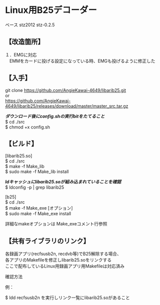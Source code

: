 # Linux用B25デコーダー  

ベース stz2012 stz-0.2.5  

## 【改造箇所】  

１．EMGに対応  
　EMMをカードに投げる設定になっている時、EMGも投げるように修正した

## 【入手】  

git clone https://github.com/AngieKawai-4649/libarib25.git  
or  
https://github.com/AngieKawai-4649/libarib25/releases/download/master/master_src.tar.gz  

***ダウンロード後にconfig.shの実行bitをたてること***  
$ cd ./src  
$ chmod +x config.sh  

## 【ビルド】  
  
  [libarib25.so]  
  $ cd ./src  
  $ make -f Make_lib  
  $ sudo make -f Make_lib install  
  
  ***ldキャッシュにlibarib25.soが組み込まれていることを確認***  
  $ ldconfig -p | grep libarib25  
  
  [b25]  
  $ cd ./src  
  $ make -f Make_exe [オプション]  
  $ sudo make -f Make_exe install  
  
  詳細なmakeオプションは Make_exeコメント行参照  

## 【共有ライブラリのリンク】  

  各録画アプリ(recfsusb2n, recdvb等)でB25解除する場合、  
  各アプリのMakefileを修正しlibarib25.soをリンクする  
  ここで配布しているLinux用録画アプリ用Makefileは対応済み  

  確認方法  
  
  例： 
  
  $ ldd recfsusb2n を実行しリンク一覧にlibarib25.soがあること  
